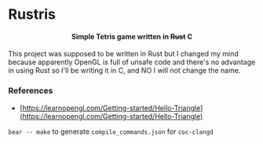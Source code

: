 # Rustris

<h4 align="center">Simple Tetris game written in <s>Rust</s> C</h4>

This project was supposed to be written in Rust but I changed my mind because apparently OpenGL is full of unsafe code and there's no advantage in using Rust so I'll be writing it in C, and NO I will not change the name.



### References
- [https://learnopengl.com/Getting-started/Hello-Triangle](https://learnopengl.com/Getting-started/Hello-Triangle)

`bear -- make` to generate `compile_commands.json` for `coc-clangd`
